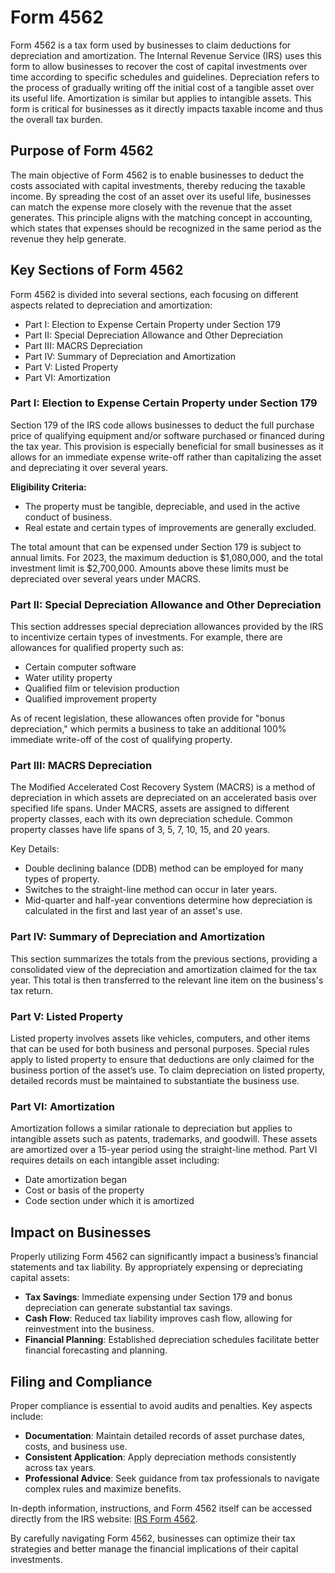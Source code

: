 # Form 4562

Form 4562 is a tax form used by businesses to claim deductions for depreciation and amortization. The Internal Revenue Service (IRS) uses this form to allow businesses to recover the cost of capital investments over time according to specific schedules and guidelines. Depreciation refers to the process of gradually writing off the initial cost of a tangible asset over its useful life. Amortization is similar but applies to intangible assets. This form is critical for businesses as it directly impacts taxable income and thus the overall tax burden.

## Purpose of Form 4562

The main objective of Form 4562 is to enable businesses to deduct the costs associated with capital investments, thereby reducing the taxable income. By spreading the cost of an asset over its useful life, businesses can match the expense more closely with the revenue that the asset generates. This principle aligns with the matching concept in accounting, which states that expenses should be recognized in the same period as the revenue they help generate.

## Key Sections of Form 4562

Form 4562 is divided into several sections, each focusing on different aspects related to depreciation and amortization:

* Part I: Election to Expense Certain Property under Section 179
* Part II: Special Depreciation Allowance and Other Depreciation
* Part III: MACRS Depreciation
* Part IV: Summary of Depreciation and Amortization
* Part V: Listed Property
* Part VI: Amortization

### Part I: Election to Expense Certain Property under Section 179

Section 179 of the IRS code allows businesses to deduct the full purchase price of qualifying equipment and/or software purchased or financed during the tax year. This provision is especially beneficial for small businesses as it allows for an immediate expense write-off rather than capitalizing the asset and depreciating it over several years.

**Eligibility Criteria:**
* The property must be tangible, depreciable, and used in the active conduct of business.
* Real estate and certain types of improvements are generally excluded.

The total amount that can be expensed under Section 179 is subject to annual limits. For 2023, the maximum deduction is $1,080,000, and the total investment limit is $2,700,000. Amounts above these limits must be depreciated over several years under MACRS.

### Part II: Special Depreciation Allowance and Other Depreciation

This section addresses special depreciation allowances provided by the IRS to incentivize certain types of investments. For example, there are allowances for qualified property such as:

* Certain computer software
* Water utility property
* Qualified film or television production
* Qualified improvement property

As of recent legislation, these allowances often provide for "bonus depreciation," which permits a business to take an additional 100% immediate write-off of the cost of qualifying property.

### Part III: MACRS Depreciation

The Modified Accelerated Cost Recovery System (MACRS) is a method of depreciation in which assets are depreciated on an accelerated basis over specified life spans. Under MACRS, assets are assigned to different property classes, each with its own depreciation schedule. Common property classes have life spans of 3, 5, 7, 10, 15, and 20 years.

Key Details:
* Double declining balance (DDB) method can be employed for many types of property.
* Switches to the straight-line method can occur in later years.
* Mid-quarter and half-year conventions determine how depreciation is calculated in the first and last year of an asset's use.

### Part IV: Summary of Depreciation and Amortization

This section summarizes the totals from the previous sections, providing a consolidated view of the depreciation and amortization claimed for the tax year. This total is then transferred to the relevant line item on the business's tax return.

### Part V: Listed Property

Listed property involves assets like vehicles, computers, and other items that can be used for both business and personal purposes. Special rules apply to listed property to ensure that deductions are only claimed for the business portion of the asset’s use. To claim depreciation on listed property, detailed records must be maintained to substantiate the business use.

### Part VI: Amortization

Amortization follows a similar rationale to depreciation but applies to intangible assets such as patents, trademarks, and goodwill. These assets are amortized over a 15-year period using the straight-line method. Part VI requires details on each intangible asset including:

* Date amortization began
* Cost or basis of the property
* Code section under which it is amortized

## Impact on Businesses

Properly utilizing Form 4562 can significantly impact a business’s financial statements and tax liability. By appropriately expensing or depreciating capital assets:

* **Tax Savings**: Immediate expensing under Section 179 and bonus depreciation can generate substantial tax savings.
* **Cash Flow**: Reduced tax liability improves cash flow, allowing for reinvestment into the business.
* **Financial Planning**: Established depreciation schedules facilitate better financial forecasting and planning.

## Filing and Compliance

Proper compliance is essential to avoid audits and penalties. Key aspects include:

* **Documentation**: Maintain detailed records of asset purchase dates, costs, and business use.
* **Consistent Application**: Apply depreciation methods consistently across tax years.
* **Professional Advice**: Seek guidance from tax professionals to navigate complex rules and maximize benefits.

In-depth information, instructions, and Form 4562 itself can be accessed directly from the IRS website: [IRS Form 4562](https://www.irs.gov/forms-pubs/about-form-4562). 

By carefully navigating Form 4562, businesses can optimize their tax strategies and better manage the financial implications of their capital investments.